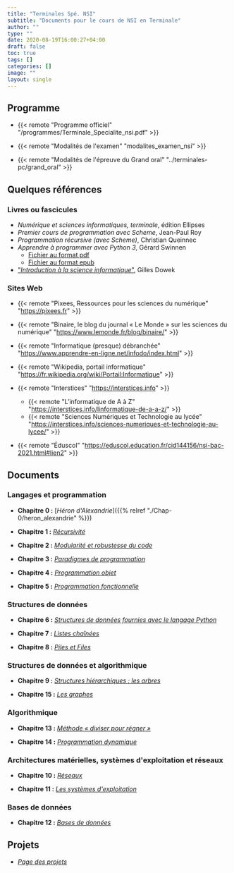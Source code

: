 ```yaml
---
title: "Terminales Spé. NSI"
subtitle: "Documents pour le cours de NSI en Terminale"
author: ""
type: ""
date: 2020-08-19T16:00:27+04:00
draft: false
toc: true
tags: []
categories: []
image: ""
layout: single
---
```


## Programme ##

- {{< remote "Programme officiel" "/programmes/Terminale_Specialite_nsi.pdf" >}}

- {{< remote "Modalités de l'examen" "modalites_examen_nsi" >}}

- {{< remote "Modalités de l'épreuve du Grand oral" "../terminales-pc/grand_oral" >}}

<!--
- [<span style="color: red;"><strong>BAC 2021 NSI : «&nbsp;Entrées prépondérantes&nbsp;»</strong></span>]({{< ref "2020-2021-entrees-preponderantes.md" >}})
-->

## Quelques références

### Livres ou fascicules

- *Numérique et sciences informatiques, terminale*, édition Ellipses
- *Premier cours de programmation avec Scheme*, Jean-Paul Roy
- *Programmation récursive (avec Scheme)*, Christian Queinnec
- *Apprendre à programmer avec Python 3*, Gérard Swinnen
  - [Fichier au format pdf](/pdf/apprendre_python3_5.pdf)
  - [Fichier au format epub](/pdf/apprendre_python3_5.epub)
- ["*Introduction à la science informatique*"](/pdf/Introduction-a-la-science-informatique.pdf), Gilles Dowek

### Sites Web

- {{< remote "Pixees, Ressources pour les sciences du numérique" "https://pixees.fr" >}}

- {{< remote "Binaire, le blog du journal « Le Monde » sur les sciences du numérique" "https://www.lemonde.fr/blog/binaire/" >}}

- {{< remote "Informatique (presque) débranchée" "https://www.apprendre-en-ligne.net/infodo/index.html" >}}

- {{< remote "Wikipedia, portail informatique" "https://fr.wikipedia.org/wiki/Portail:Informatique" >}}

- {{< remote "Interstices" "https://interstices.info" >}}

  - {{< remote "L’informatique de A à Z" "https://interstices.info/linformatique-de-a-a-z/" >}}
  - {{< remote "Sciences Numériques et Technologie au lycée" "https://interstices.info/sciences-numeriques-et-technologie-au-lycee/" >}}

- {{< remote "Éduscol" "https://eduscol.education.fr/cid144156/nsi-bac-2021.html#lien2" >}}

## Documents

### Langages et programmation

- **Chapitre 0 :** [*Héron d'Alexandrie*]({{% relref "./Chap-0/heron_alexandrie" %}})

- **Chapitre 1 :** [*Récursivité*](chap-1)

- **Chapitre 2 :** [*Modularité et robustesse du code*](chap-2)

- **Chapitre 3 :** [*Paradigmes de programmation*](chap-3)

- **Chapitre 4 :** [*Programmation objet*](chap-4)

- **Chapitre 5 :** [*Programmation fonctionnelle*](chap-5)

### Structures de données

- **Chapitre 6 :** [*Structures de données fournies avec le langage Python*](chap-6)

- **Chapitre 7 :** [*Listes chaînées*](chap-7)

- **Chapitre 8 :** [*Piles et Files*](chap-8)

### Structures de données et algorithmique

- **Chapitre 9 :** [*Structures hiérarchiques : les arbres*](chap-9)

- **Chapitre 15 :** [*Les graphes*](chap-15)

### Algorithmique

- **Chapitre 13 :** [*Méthode «&nbsp;diviser pour régner&nbsp;»*](chap-10)

- **Chapitre 14 :** [*Programmation dynamique*](chap-14)

### Architectures matérielles, systèmes d'exploitation et réseaux

- **Chapitre 10 :** [*Réseaux*](chap-11)

- **Chapitre 11 :** [*Les systèmes d'exploitation*](chap-12)

### Bases de données

- **Chapitre 12 :** [*Bases de données*](chap-13)

<!-- - **Chapitre 14 :** [**](chap-14)  -->

## Projets

- [*Page des projets*](projets)

<!--

## Épreuves pratiques (NSI)

- [*Sujets des épreuves pratiques*](ece)

-->